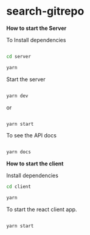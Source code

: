 # search-gitrepo


**How to start the Server** 


To Install dependencies 

```sh

cd server

yarn 

```

Start the server

```sh

yarn dev

```

or 

```sh

yarn start 

```

To see the API docs

```sh

yarn docs 

```


**How to start the client** 


Install dependencies 

```sh
cd client

yarn

```

To start the react client app.

```sh

yarn start

```



